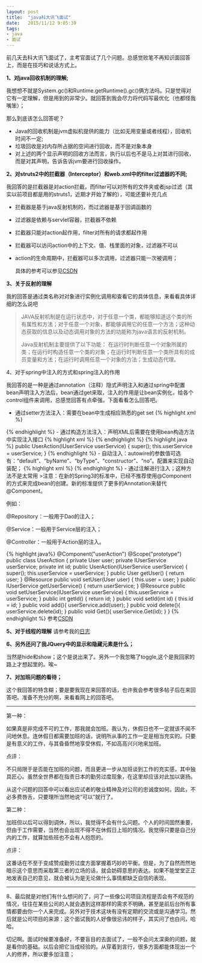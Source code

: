 ```yaml
---
layout: post
title:  "java科大讯飞面试"
date:   2015/11/12 9:05:39 
tags:
- java 
- 面试
---
```


前几天去科大讯飞面试了，主考官面试了几个问题。总感觉败笔不再知识面回答上，而是在技巧和说话方式上。

**1、对java回收机制的理解;**

我想想不就是System.gc()和Runtime.getRuntime().gc()俩方法吗。只是觉得对它有一定理解，但是用到的非常少。就回答到我会尽力将代码写最优化（也都怪我嘴笨）；

那么到底该怎么回答呢？

- Java的回收机制是jvm虚拟机提供的能力（比如无用变量或者线程），回收机时间不一定;
- 垃圾回收是对内存所占据的空间进行回收，而不是对象本身
- 对上述的两个显示声明的回收方法而言，执行以后也不是马上对其进行回收，而是对其声明，告诉告诉jvm要进行回收操作。

**2、对struts2中的拦截器（Interceptor）和web.xml中的filter过滤器的不同;**

我回答的是拦截器是对action拦截，而filter可以对所有的文件夹或者jsp过滤（其实以前项目都是用的struts1，近期才开始了解的），可能还要补充几点

- 拦截器是基于java反射机制的，而过滤器是基于回调函数的
- 过滤器是依赖与servlet容器，拦截器不依赖
- 拦截器只能对action起作用，filter对所有的请求都起作用
- 拦截器可以访问action中的上下文、值、栈里面的对象，过滤器不可以
- action的生命周期中，拦截器可以多次调用，过滤器只能一次被调用；
	
	具体的参考可以参见[CSDN](http://blog.csdn.net/sd0902/article/details/8392987)

**3、关于反射的理解**

我的回答是通过类名称对对象进行实例化调用和查看它的具体信息，来看看具体详细的怎么说吧

> JAVA反射机制是在运行状态中，对于任意一个类，都能够知道这个类的所有属性和方法；对于任意一个对象，都能够调用它的任意一个方法；这种动态获取的信息以及动态调用对象的方法的功能称为java语言的反射机制。
> 
> Java反射机制主要提供了以下功能： 在运行时判断任意一个对象所属的类；在运行时构造任意一个类的对象；在运行时判断任意一个类所具有的成员变量和方法；在运行时调用任意一个对象的方法；生成动态代理。

4、对于spring中注入的方式和spring注入的作用

我回答的是一种是通过annotation（注释）隐式声明注入和通过spring中配置bean声明注入方法后，bean通过get来取，注入的作用是让bean实例化，给各个control组件来调用，总感觉回答有点牵强。下面看看怎么回答吧。

- 通过setter方法注入：需要在bean中生成相应熟悉的get set
{% highlight xml %}
<bean id="userDao" class="com.uni2uni.spring.dao.impl.UserDao" />
<bean id="userService" class="com.uni2uni.spring.service.impl.UserService">
  <property name="userDao" ref="userDao"></property>
</bean>
{% endhighlight %}
- 通过构造方法注入：声明XML后需要在使用bean构造方法中实现注入接口
{% highlight xml %}
<bean id="userService" class="com.uni2uni.spring.service.impl.UserService" />
<bean id="userAction" class="com.uni2uni.spring.action.UserAction">
  <constructor-arg ref="userService" />
</bean>
{% endhighlight %}
{% highlight java %}
 public UserAction(IUserService userService) {
  super();
  this.userService = userService;
 }
{% endhighlight %}
- 自动注入：autowire的参数值可选有：“default”、“byName”、“byType”、“constructor”、“no”。配置来实现自动装配；
{% highlight xml %}
 <bean id="beanId" class="包名.类名" autowire="参数值" />
{% endhighlight %}
- 通过注解进行注入；这种方法不是太常用
>注意：在新的Spring3的标准中，已经不推荐使用@Component的方式来完成bean的创建。新的标准提供了更多的Annotation来替代@Component。

例如：

@Repository：一般用于Dao的注入；

@Service：一般用于Service层的注入；

@Controller：一般用于Action层的注入。
 
{% highlight java%}
@Component("userAction")
@Scope("prototype") 
public class UserAction {
 private User user;
 private IUserService userService;
 private int id;
 public UserAction(IUserService userService) {
  super();
  this.userService = userService;
 }
 public User getUser() {
  return user;
 }
 @Resource
 public void setUser(User user) {
  this.user = user;
 }
 public IUserService getUserService() {
  return userService;
 }
 @Resource
 public void setUserService(IUserService userService) {
  this.userService = userService;
 }
 public int getId() {
  return id;
 }
 public void setId(int id) {
  this.id = id;
 }
 public void add(){
  userService.add(user);
 }
 public void delete(){
  userService.delete(id);
 }
 public void Get(){
  userService.Get(id);
 }
}
{% endhighlight %}
参考[CSDN](http://my.oschina.net/wlb/blog/282958)

**5、对于线程的理解** 
请参考我的[日志](/blog/2015/11/10/java-thread/)

**6、另外还问了我JQuery中的显示和隐藏元素是什么；**

当然是hide和show；这个是说出来了。另外一个我忽略了toggle,这个是我回家的路上才想起里的。唉~

**7、对加班问题的看待；**

这个我回答的特含糊；要是要我现在来回答的话，也许我会参考很多帖子后在来回答吧。准备不充分的啊，来看看网上的回答吧。

----------

第一种：

如果真是非完成不可的工作，那我就会加班。我认为，休假日也不一定就该不闻不问地休息。连休假日都需要加班的话，说明所从事的工作一定是相当充实的。只要是有意义的工作，与其昏昏然地享受休假，不如高高兴兴地来加班。

点评：

不只局限于是否能在加班的问题，而且更进一步从加班谈到工作的充实感，其中独具匠心。虽然全世界都在指责日本的勤劳过度现象，在这里却应该对此加以褒扬。

从这个问题的回答中可以看出应试者的敬业精神及对公司的忠诚度如何。因此，不必多费唇舌，只要理所当然地说“可以”就行了。

第二种：

加班但以后可以得到调休，所以，我觉得不会有什么问题。个人的时间固然重要，但由于工作需要，当然也会出现不得不在休假日上班的情况。我觉得只要是自己分内的工作，就算加些班也不会有人抱怨的。

点评：

这番话在不至于变成赞成勤劳过度方面掌握着巧妙的平衡。但是，为了自然而然地暗示这个意思而采取第三者的立场的话，就会妨碍意思的表达。如果不能堂堂正正地发表自己的意见，就会被认为是无论做什么事情都缺乏自信的表现。

----------

8、最后就是对他们有什么想问的了，问了一些像公司项目流程是否会有不规范的情况，往往在某些公司的人就会遇到这样那样的需求不明确，甚至是前后台所有事情都要由你一个人来完成。另外对于技术这块有没有定期的交流或是沟通学习。然后就是公司项目的来源：这个面试我的人好像很忌讳的样子，其实问了也白问，哈哈。

切记啊。面试时候要准备好，不要盲目的去面试了，一般不会问太深奥的问题，就是看你的基础。以后会把它当成经验的。从穿着到言行，很多方面都能体现出一个人的修养，所以要多加注意；